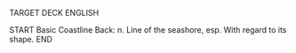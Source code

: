 TARGET DECK
ENGLISH

START
Basic
Coastline
Back: n. Line of the seashore, esp. With regard to its shape.
END
